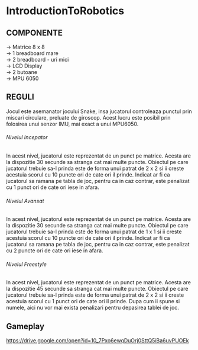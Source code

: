 # IntroductionToRobotics

## COMPONENTE

→ Matrice 8 x 8 </br>
→ 1 breadboard mare </br>
→ 2 breadboard - uri mici </br>
→ LCD Display </br>
→ 2 butoane </br>
→ MPU 6050 </br>

## REGULI

Jocul este asemanator jocului Snake, insa jucatorul controleaza punctul prin miscari circulare, preluate de giroscop. Acest lucru este posibil prin folosirea unui senzor IMU, mai exact a unui MPU6050.

###### Nivelul Incepator

In acest nivel, jucatorul este reprezentat de un punct pe matrice. Acesta are la dispozitie 30 secunde sa stranga cat mai multe puncte. Obiectul pe care jucatorul trebuie sa-l prinda este de forma unui patrat de 2 x 2 si ii creste acestuia scorul cu 10 puncte ori de cate ori il prinde. Indicat ar fi ca jucatorul sa ramana pe tabla de joc, pentru ca in caz contrar, este penalizat cu 1 punct ori de cate ori iese in afara.

###### Nivelul Avansat

In acest nivel, jucatorul este reprezentat de un punct pe matrice. Acesta are la dispozitie 30 secunde sa stranga cat mai multe puncte. Obiectul pe care jucatorul trebuie sa-l prinda este de forma unui patrat de 1 x 1 si ii creste acestuia scorul cu 10 puncte ori de cate ori il prinde. Indicat ar fi ca jucatorul sa ramana pe tabla de joc, pentru ca in caz contrar, este penalizat cu 2 puncte ori de cate ori iese in afara.

###### Nivelul Freestyle

In acest nivel, jucatorul este reprezentat de un punct pe matrice. Acesta are la dispozitie 45 secunde sa stranga cat mai multe puncte. Obiectul pe care jucatorul trebuie sa-l prinda este de forma unui patrat de 2 x 2 si ii creste acestuia scorul cu 1 punct ori de cate ori il prinde. Dupa cum ii spune si numele, aici nu vor mai exista penalizari pentru depasirea tablei de joc.

## Gameplay

https://drive.google.com/open?id=10_7Pxo6ewqDuOrj0SttQ5iBa6uvPUOEk
